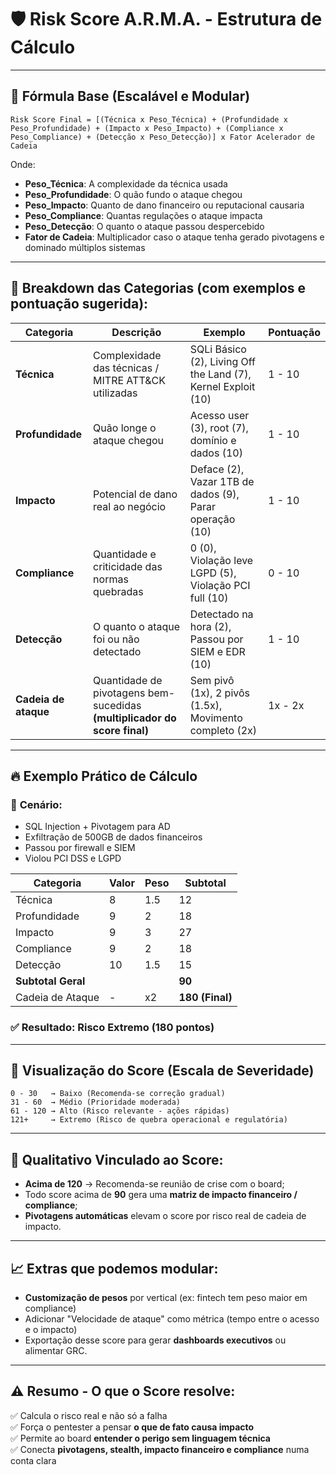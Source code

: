 # 🛡️ **Risk Score A.R.M.A. - Estrutura de Cálculo**

---

## 🎯 **Fórmula Base (Escalável e Modular)**
```
Risk Score Final = [(Técnica x Peso_Técnica) + (Profundidade x Peso_Profundidade) + (Impacto x Peso_Impacto) + (Compliance x Peso_Compliance) + (Detecção x Peso_Detecção)] x Fator Acelerador de Cadeia
```

Onde:
- **Peso_Técnica**: A complexidade da técnica usada
- **Peso_Profundidade**: O quão fundo o ataque chegou
- **Peso_Impacto**: Quanto de dano financeiro ou reputacional causaria
- **Peso_Compliance**: Quantas regulações o ataque impacta
- **Peso_Detecção**: O quanto o ataque passou despercebido
- **Fator de Cadeia**: Multiplicador caso o ataque tenha gerado pivotagens e dominado múltiplos sistemas

---

## 🔎 **Breakdown das Categorias (com exemplos e pontuação sugerida):**

| Categoria        | Descrição                                                                 | Exemplo                                                        | Pontuação |
|------------------|--------------------------------------------------------------------------|---------------------------------------------------------------|----------|
| **Técnica**         | Complexidade das técnicas / MITRE ATT&CK utilizadas                      | SQLi Básico (2), Living Off the Land (7), Kernel Exploit (10) | 1 - 10   |
| **Profundidade**    | Quão longe o ataque chegou                                              | Acesso user (3), root (7), domínio e dados (10)                | 1 - 10   |
| **Impacto**         | Potencial de dano real ao negócio                                       | Deface (2), Vazar 1TB de dados (9), Parar operação (10)        | 1 - 10   |
| **Compliance**      | Quantidade e criticidade das normas quebradas                          | 0 (0), Violação leve LGPD (5), Violação PCI full (10)          | 0 - 10   |
| **Detecção**        | O quanto o ataque foi ou não detectado                                  | Detectado na hora (2), Passou por SIEM e EDR (10)              | 1 - 10   |
| **Cadeia de ataque**| Quantidade de pivotagens bem-sucedidas **(multiplicador do score final)**| Sem pivô (1x), 2 pivôs (1.5x), Movimento completo (2x)          | 1x - 2x  |

---

## 🔥 **Exemplo Prático de Cálculo**
### 🎯 **Cenário:**
- SQL Injection + Pivotagem para AD
- Exfiltração de 500GB de dados financeiros
- Passou por firewall e SIEM
- Violou PCI DSS e LGPD

| **Categoria**  | **Valor** | **Peso** | **Subtotal** |
|---------------|----------|--------|-------------|
| Técnica       | 8        | 1.5    | 12          |
| Profundidade  | 9        | 2      | 18          |
| Impacto       | 9        | 3      | 27          |
| Compliance    | 9        | 2      | 18          |
| Detecção      | 10       | 1.5    | 15          |
| **Subtotal Geral** |      |        | **90**       |
| Cadeia de Ataque | -      | x2     | **180 (Final)** |

### ✅ **Resultado: Risco Extremo (180 pontos)**

---

## 🎨 **Visualização do Score (Escala de Severidade)**
```
0 - 30   → Baixo (Recomenda-se correção gradual)
31 - 60  → Médio (Prioridade moderada)
61 - 120 → Alto (Risco relevante - ações rápidas)
121+     → Extremo (Risco de quebra operacional e regulatória)
```

---

## 🧠 **Qualitativo Vinculado ao Score:**
- **Acima de 120** → Recomenda-se reunião de crise com o board;
- Todo score acima de **90** gera uma **matriz de impacto financeiro / compliance**;
- **Pivotagens automáticas** elevam o score por risco real de cadeia de impacto.

---

## 📈 **Extras que podemos modular:**
- **Customização de pesos** por vertical (ex: fintech tem peso maior em compliance)
- Adicionar "Velocidade de ataque" como métrica (tempo entre o acesso e o impacto)
- Exportação desse score para gerar **dashboards executivos** ou alimentar GRC.

---

## ⚠️ **Resumo - O que o Score resolve:**
✅ Calcula o risco real e não só a falha  
✅ Força o pentester a pensar **o que de fato causa impacto**  
✅ Permite ao board **entender o perigo sem linguagem técnica**  
✅ Conecta **pivotagens, stealth, impacto financeiro e compliance** numa conta clara
